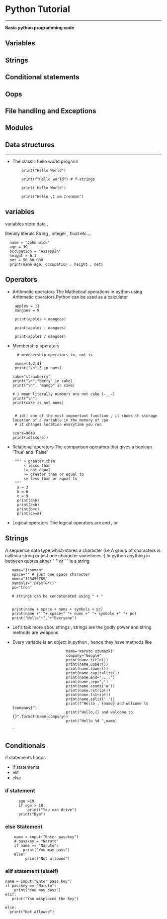# Python Tutorial
----------------------------------------------------------------------------------------------------------------------------------------------
**Basic python programming code** 
## Variables
## Strings
## Conditional statements
## Oops 
## File handling and Exceptions
## Modules 
## Data structures
------------------------------------------------------------------------------------------------------------------------------------------------------------------------------
- The classic hello world program

          print("Hello World")

          print(f"Hello world") # f-strings

          print('Hello World')
     
          print("Hello ,I am Ironman")
 
 
## variables 


variables store data ,

literally literals String , integer , float etc....

      name = "John wick"
      age = 39
      occupation = "Assassin"
      height = 6.1
      net = 50_00_000
      print(name,age, occupation , height , net)
## Operators
- Arithmetic operators
  The Mathetical operations in python using Arithmetic operators.Python can be used as a calculator

       apples = 11
       mangoes = 9

       print(apples + mangoes)

       print(apples - mangoes)

       print(apples / mangoes)
- Membership operators

        # memebership operators in, not is

       nums=[1,2,3]
       print("\n",3 in nums)

      cake="strawberry"
      print("\n","berry" in cake)
      print("\n", "mango" in cake)

      # i mean literally numbers are not cake (-__-)
      print("\n")
      print(cake is not nums)


       # id() one of the most impoertant function , it shows th storage location of a variable in the memory of cpu 
       # it changes location everytime you run

      score=9049
      print(id(score))
  
- Relational operators
   The comparison operators that gives a boolean 'True' and 'False'

  
       """ > greater than
           < lesss than
           != not equal 
           >= greater than or equal to
           <= less than or equal to
       """
        a = 3
        b = 6
        c = 9
        print(a>b)
        print(a<b)
        print(b<c)
        print(c>=a)
         
       
- Logical operators
   The logical operators are and , or
         
  




 ## Strings

 
  A sequence data type which stores a character (i.e A group of characters is called a string or just one character sometimes :)
  In python anything in between quotes either " " or ' ' is a string

       name="Ironman"
       space="" # just one space character
       nums="123456789"
       symbols="!@#$%^&*()"
       pc='tron'

       # strings can be concatenated using " + " 

       
       print(name + space + nums + symbols + pc)
       print(name +" "+ space+" "+ nums +" "+ symbols +" "+ pc)
       print("Hello"+","+"Everyone")
- Let's talk more abou strings , strings are the godly power and string methods are weapons
- Every variable is an object in python , hence they have methods like

                              name='Naruto uzumazki'
                              company="Google"
                              print(name.title())
                              print(name.upper())
                              print(name.lower())
                              print(name.capitalize())
                              print(name,end='....')
                              print(name,sep=',')
                              print(name.count('a'))
                              print(name.rstrip())
                              print(name.lstrip())
                              print(name.split('.'))
                              print(f"Hello , {name} and welcome to {company}")
                              print("Hello,{} and welcome to {}".format(name,company))
                              print("Hello %d ",name)
  `
## Conditionals
if statements
Loops

* if statements
* elif
* else

### if statement

          age =19
          if age > 18:
              print("You can drive")
          print("Bye")


### else Statement


        name = input("Enter passkey")
        # passkey = "Naruto"
        if name == "Naruto":
            print("You may pass")
        else:
             print("Not allowed")
  
### elif statement (elseif)

    name = input("Enter pass key")
    if passkey == "Naruto":
        print("You may pass")
    elif:
       print("You misplaced the key")

    else:
      print("Not allowed")



